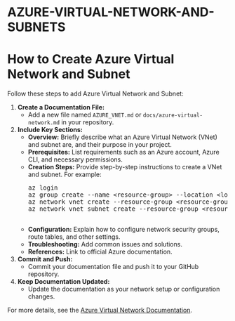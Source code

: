 # AZURE-VIRTUAL-NETWORK-AND-SUBNETS

   
</head>
<body>
    <h1>How to Create Azure Virtual Network and Subnet </h1>
    <p>
        Follow these steps to add Azure Virtual Network and Subnet:
    </p>
    <ol>
        <li>
            <strong>Create a Documentation File:</strong>
            <ul>
                <li>Add a new file named <code>AZURE_VNET.md</code> or <code>docs/azure-virtual-network.md</code> in your repository.</li>
            </ul>
        </li>
        <li>
            <strong>Include Key Sections:</strong>
            <ul>
                <li><strong>Overview:</strong> Briefly describe what an Azure Virtual Network (VNet) and subnet are, and their purpose in your project.</li>
                <li><strong>Prerequisites:</strong> List requirements such as an Azure account, Azure CLI, and necessary permissions.</li>
                <li><strong>Creation Steps:</strong> Provide step-by-step instructions to create a VNet and subnet. For example:
                    <pre>
az login
az group create --name &lt;resource-group&gt; --location &lt;location&gt;
az network vnet create --resource-group &lt;resource-group&gt; --name &lt;vnet-name&gt; --address-prefix &lt;address-prefix&gt;
az network vnet subnet create --resource-group &lt;resource-group&gt; --vnet-name &lt;vnet-name&gt; --name &lt;subnet-name&gt; --address-prefix &lt;subnet-prefix&gt;
                    </pre>
                </li>
                <li><strong>Configuration:</strong> Explain how to configure network security groups, route tables, and other settings.</li>
                <li><strong>Troubleshooting:</strong> Add common issues and solutions.</li>
                <li><strong>References:</strong> Link to official Azure documentation.</li>
            </ul>
        </li>
        <li>
            <strong>Commit and Push:</strong>
            <ul>
                <li>Commit your documentation file and push it to your GitHub repository.</li>
            </ul>
        </li>
        <li>
            <strong>Keep Documentation Updated:</strong>
            <ul>
                <li>Update the documentation as your network setup or configuration changes.</li>
            </ul>
        </li>
    </ol>
    <p>
        For more details, see the <a href="https://learn.microsoft.com/en-us/azure/virtual-network/">Azure Virtual Network Documentation</a>.
    </p>
</body>
</html>
